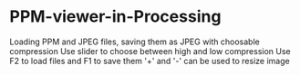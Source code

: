 # PPM-viewer-in-Processing
Loading PPM and JPEG files, saving them as JPEG with choosable compression
Use slider to choose between high and low compression
Use F2 to load files and F1 to save them
'+' and '-' can be used to resize image
